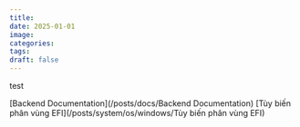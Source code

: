 ```yaml
---
title:
date: 2025-01-01
image:
categories:
tags:
draft: false
---
```


test

<!--more-->

[Backend Documentation](/posts/docs/Backend Documentation)
[Tùy biến phân vùng EFI](/posts/system/os/windows/Tùy biến phân vùng EFI)